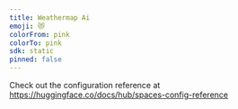 ```yaml
---
title: Weathermap Ai
emoji: 😻
colorFrom: pink
colorTo: pink
sdk: static
pinned: false
---
```


Check out the configuration reference at https://huggingface.co/docs/hub/spaces-config-reference
